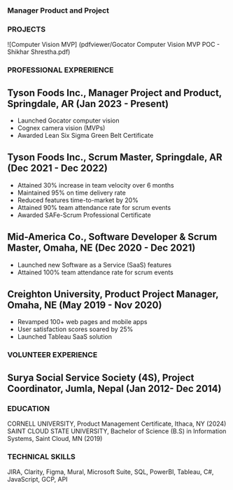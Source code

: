 ### Manager Product and Project

### PROJECTS
![Computer Vision MVP] (pdfviewer/Gocator Computer Vision MVP POC - Shikhar Shrestha.pdf)

### PROFESSIONAL EXPRERIENCE
## Tyson Foods Inc., Manager Project and Product, Springdale, AR (Jan 2023 - Present)
- Launched Gocator computer vision
- Cognex camera vision (MVPs)
- Awarded Lean Six Sigma Green Belt Certificate
  
## Tyson Foods Inc., Scrum Master, Springdale, AR (Dec 2021 - Dec 2022)
- Attained 30% increase in team velocity over 6 months
- Maintained 95% on time delivery rate
- Reduced features time-to-market by 20%
- Attained 90% team attendance rate for scrum events
- Awarded SAFe-Scrum Professional Certificate
  
## Mid-America Co.,  Software Developer & Scrum Master, Omaha, NE (Dec 2020 - Dec 2021)
- Launched new Software as a Service (SaaS) features
- Attained 100% team attendance rate for scrum events
  
## Creighton University, Product Project Manager, Omaha, NE (May 2019 - Nov 2020)
- Revamped 100+ web pages and mobile apps
- User satisfaction scores soared by 25%
- Launched Tableau SaaS solution

### VOLUNTEER EXPERIENCE
## Surya Social Service Society (4S), Project Coordinator, Jumla, Nepal (Jan 2012- Dec 2014)

### EDUCATION
CORNELL UNIVERSITY, Product Management Certificate, Ithaca, NY (2024)
SAINT CLOUD STATE UNIVERSITY, Bachelor of Science (B.S) in Information Systems, Saint Cloud, MN (2019)

### TECHNICAL SKILLS
JIRA, Clarity, Figma, Mural, Microsoft Suite, SQL, PowerBI, Tableau, C#, JavaScript, GCP, API

